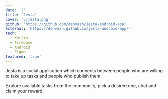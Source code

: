 ```yaml
---
date: '2'
title: 'Jesta'
cover: './jesta.png'
github: 'https://github.com/denvash/jesta-android-app'
external: 'https://denvash.github.io/jesta-android-app/'
tech:
  - Kotlin
  - Firebase
  - Android
  - Figma
featured: 'true'
---
```


Jesta is a social application which connects between people who are willing
to take up tasks and people who publish them.

Explore available tasks from the community, pick a desired one, chat and claim your reward.
